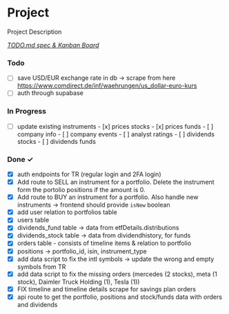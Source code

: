 # Project

Project Description

<em> [TODO.md spec & Kanban Board](https://bit.ly/3fCwKfM)</em>

### Todo

- [ ] save USD/EUR exchange rate in db -> scrape from here
      https://www.comdirect.de/inf/waehrungen/us_dollar-euro-kurs
- [ ] auth through supabase

### In Progress

- [ ] update existing instruments
      - [x] prices stocks
      - [x] prices funds
      - [ ] company info
      - [ ] company events
      - [ ] analyst ratings
      - [ ] dividends stocks
      - [ ] dividends funds

### Done ✓

- [x] auth endpoints for TR (regular login and 2FA login)
- [x] Add route to SELL an instrument for a portfolio. Delete the instrument
      form the portolio positions if the amount is 0.
- [x] Add route to BUY an instrument for a portfolio. Also handle new
      instruments -> frontend should provide `isNew` boolean
- [x] add user relation to portfolios table
- [x] users table
- [x] dividends_fund table -> data from etfDetails.distributions
- [x] dividends_stock table -> data from dividendhistory, for funds
- [x] orders table - consists of timeline items & relation to portfolio
- [x] positions -> portfolio_id, isin, instrument_type
- [x] add data script to fix the intl symbols -> update the wrong and empty
      symbols from TR
- [x] add data script to fix the missing orders (mercedes (2 stocks), meta (1
      stock), Daimler Truck Holding (1), Tesla (1))
- [x] FIX timeline and timeline details scrape for savings plan orders
- [x] api route to get the portfolio, positions and stock/funds data with orders
      and dividends
